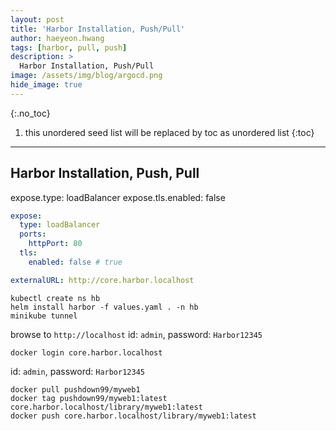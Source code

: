 ```yaml
---
layout: post
title: 'Harbor Installation, Push/Pull' 
author: haeyeon.hwang
tags: [harbor, pull, push]
description: >
  Harbor Installation, Push/Pull 
image: /assets/img/blog/argocd.png
hide_image: true
---
```



{:.no_toc}
1. this unordered seed list will be replaced by toc as unordered list
{:toc}

---

## Harbor Installation, Push, Pull

expose.type: loadBalancer
expose.tls.enabled: false

~~~yaml
expose:
  type: loadBalancer
  ports:
    httpPort: 80
  tls:
    enabled: false # true

externalURL: http://core.harbor.localhost
~~~

~~~console
kubectl create ns hb
helm install harbor -f values.yaml . -n hb
minikube tunnel
~~~

browse to `http://localhost`
id: `admin`, password: `Harbor12345`

~~~console
docker login core.harbor.localhost
~~~
id: `admin`, password: `Harbor12345`

~~~console
docker pull pushdown99/myweb1
docker tag pushdown99/myweb1:latest core.harbor.localhost/library/myweb1:latest
docker push core.harbor.localhost/library/myweb1:latest
~~~
